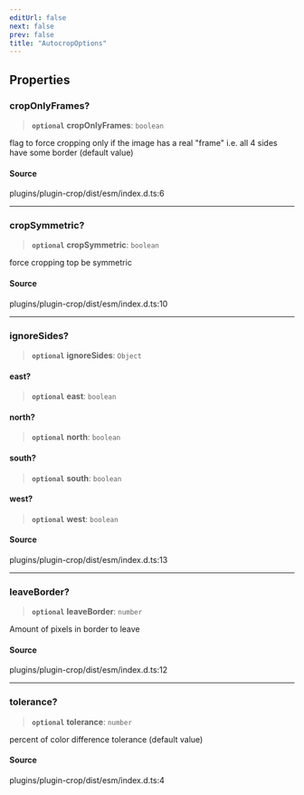 ```yaml
---
editUrl: false
next: false
prev: false
title: "AutocropOptions"
---
```


## Properties

### cropOnlyFrames?

> **`optional`** **cropOnlyFrames**: `boolean`

flag to force cropping only if the image has a real "frame" i.e. all 4 sides have some border (default value)

#### Source

plugins/plugin-crop/dist/esm/index.d.ts:6

***

### cropSymmetric?

> **`optional`** **cropSymmetric**: `boolean`

force cropping top be symmetric

#### Source

plugins/plugin-crop/dist/esm/index.d.ts:10

***

### ignoreSides?

> **`optional`** **ignoreSides**: `Object`

#### east?

> **`optional`** **east**: `boolean`

#### north?

> **`optional`** **north**: `boolean`

#### south?

> **`optional`** **south**: `boolean`

#### west?

> **`optional`** **west**: `boolean`

#### Source

plugins/plugin-crop/dist/esm/index.d.ts:13

***

### leaveBorder?

> **`optional`** **leaveBorder**: `number`

Amount of pixels in border to leave

#### Source

plugins/plugin-crop/dist/esm/index.d.ts:12

***

### tolerance?

> **`optional`** **tolerance**: `number`

percent of color difference tolerance (default value)

#### Source

plugins/plugin-crop/dist/esm/index.d.ts:4
